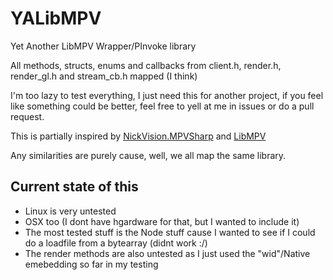 # YALibMPV
Yet Another LibMPV Wrapper/PInvoke library

All methods, structs, enums and callbacks from client.h, render.h, render_gl.h and stream_cb.h mapped (I think)

I'm too lazy to test everything, I just need this for another project, if you feel like something could be better, feel free to yell at me in issues or do a pull request.

This is partially inspired by [NickVision.MPVSharp](https://github.com/NickvisionApps/MPVSharp) and [LibMPV](https://github.com/homov/LibMpv) 

Any similarities are purely cause, well, we all map the same library.

## Current state of this

- Linux is very untested
- OSX too (I dont have hgardware for that, but I wanted to include it)
- The most tested stuff is the Node stuff cause I wanted to see if I could do a loadfile from a bytearray (didnt work :/)
- The render methods are also untested as I just used the "wid"/Native emebedding so far in my testing

